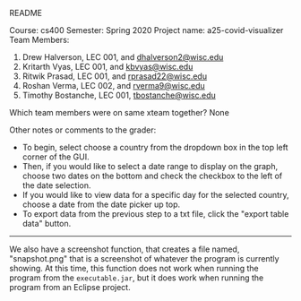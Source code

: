 README

Course: cs400
Semester: Spring 2020
Project name: a25-covid-visualizer
Team Members:
1. Drew Halverson, LEC 001, and dhalverson2@wisc.edu
2. Kritarth Vyas, LEC 001, and kbvyas@wisc.edu
3. Ritwik Prasad, LEC 001, and rprasad22@wisc.edu
4. Roshan Verma, LEC 002, and rverma9@wisc.edu
5. Timothy Bostanche, LEC 001, tbostanche@wisc.edu
 

Which team members were on same xteam together?
None

Other notes or comments to the grader:

- To begin, select choose a country from the dropdown box in the top left corner of the GUI. 
- Then, if you would like to select a date range to display on the graph, choose two dates on the bottom and check the checkbox to the left of the date selection.
- If you would like to view data for a specific day for the selected country, choose a date from the date picker up top.
- To export data from the previous step to a txt file, click the "export table data" button.
---

We also have a screenshot function, that creates a file named, "snapshot.png" that is a screenshot of whatever the program is currently showing. At this time, this function does not work when running the program from the `executable.jar`, but it does work when running the program from an Eclipse project.
